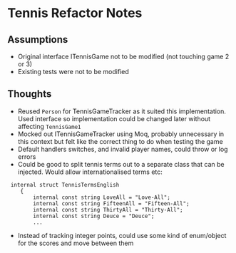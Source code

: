 # Tennis Refactor Notes

## Assumptions
* Original interface ITennisGame not to be modified (not touching game 2 or 3)
* Existing tests were not to be modified

## Thoughts
* Reused `Person` for TennisGameTracker as it suited this implementation. Used interface so implementation could be changed later without affecting `TennisGame1`
* Mocked out ITennisGameTracker using Moq, probably unnecessary in this context but felt like the correct thing to do when testing the game
* Default handlers switches, and invalid player names, could throw or log errors
* Could be good to split tennis terms out to a separate class that can be injected. Would allow internationalised terms etc:
```
 internal struct TennisTermsEnglish
    {
        internal const string LoveAll = "Love-All";
        internal const string FifteenAll = "Fifteen-All";
        internal const string ThirtyAll = "Thirty-All";
        internal const string Deuce = "Deuce";
        ...
```
* Instead of tracking integer points, could use some kind of enum/object for the scores and move between them